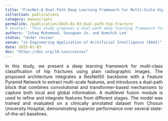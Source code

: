 ```yaml
---
title: "FracNet:A Dual-Path Deep Learning Framework for Multi-Scale Hip Fracture Classification from X-rays"
collection: publications
category: manuscripts
permalink: /publication/2025-01-03-dual-path-hip-fracture
# excerpt: 'This study proposes a dual-path deep learning framework for multi-scale hip fracture classification. Manuscript currently in revision.'
authors: 'Ishaq Muhammad, Seungwan Jo, and Bumshik Lee'
status: "Under review"
venue: "in Engineering Application of Aritificial Intelligence (EAAI)"
date: 2025-01-03
doi: "https://doi.org/10.xxxx/xxxxxx"
---
```


<p style="text-align: justify;">
In this study, we present a deep learning framework for multi-class classification of hip fractures using plain radiographic images. The proposed architecture integrates a ResNet50 backbone with a Feature Pyramid Network to extract multi-scale features, and introduces a dual-path block that combines convolutional and transformer-based mechanisms to capture both local and global information. A multilevel fusion module is used to refine and integrate features from different stages. The model was trained and evaluated on a clinically annotated dataset from Chosun University Hospital, demonstrating superior performance over several state-of-the-art baselines.
 </p>